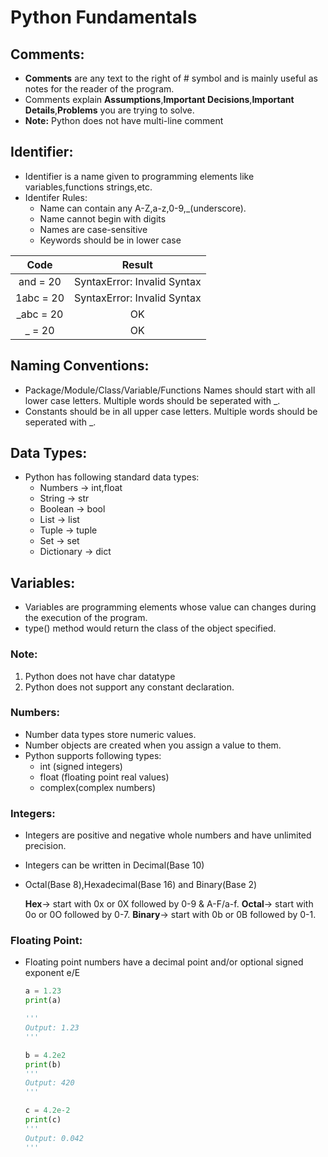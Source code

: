 # Python Fundamentals

## Comments:
* __Comments__ are any text to the right of # symbol and is mainly useful as notes for the reader of the program.
* Comments explain __Assumptions__,__Important Decisions__,__Important Details__,__Problems__ you are trying to solve.
* __Note:__ Python does not have multi-line comment

## Identifier:
* Identifier is a name given to programming elements like variables,functions strings,etc.
* Identifer Rules:
  * Name can contain any A-Z,a-z,0-9,_(underscore).
  * Name cannot begin with digits
  * Names are case-sensitive
  * Keywords should be in lower case

| Code      | Result |
| :-----------: | :-----------: |
|  and = 20      | SyntaxError: Invalid Syntax       |
| 1abc = 20   | SyntaxError: Invalid Syntax       |
| _abc = 20 | OK|
| _ = 20| OK|


## Naming Conventions:

* Package/Module/Class/Variable/Functions Names should start with all lower case letters. Multiple words should be seperated with _.
* Constants should be in all upper case letters. Multiple words should be seperated with _.

## Data Types:
* Python has following standard data types:
  * Numbers -> int,float
  * String -> str
  * Boolean -> bool
  * List -> list
  * Tuple -> tuple
  * Set -> set
  * Dictionary -> dict

## Variables:
* Variables are programming elements whose value can changes during the execution of the program.
* type() method would return the class of the object specified.

### Note:
1. Python does not have char datatype
2. Python does not support any constant declaration.


### Numbers:

* Number data types store numeric values.
* Number objects are created when you assign a value to them.
* Python supports following types:
  * int (signed integers)
  * float (floating point real values)
  * complex(complex numbers)

### Integers:

* Integers are positive and negative whole numbers and have unlimited precision.
* Integers can be written in Decimal(Base 10)
* Octal(Base 8),Hexadecimal(Base 16) and Binary(Base 2)
  

  **Hex**-> start with 0x or 0X followed by 0-9 & A-F/a-f.
  **Octal**-> start with 0o or 0O followed by 0-7.
  **Binary**-> start with 0b or 0B followed by 0-1.

### Floating Point:

* Floating point numbers have a decimal point and/or optional signed exponent e/E
  
  ```python
  a = 1.23
  print(a)

  '''
  Output: 1.23
  '''
  ```

  ```python
  b = 4.2e2
  print(b)
  '''
  Output: 420
  '''
  ```

  ```python
  c = 4.2e-2
  print(c)
  '''
  Output: 0.042
  '''
  ```